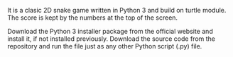 It is a clasic 2D snake game written in Python 3 and build on turtle module.
The score is kept by the numbers at the top of the screen.

Download the Python 3 installer package from the official website and install it, if not installed previously. Download the source code from the repository and run the file just as any other Python script (.py) file.
